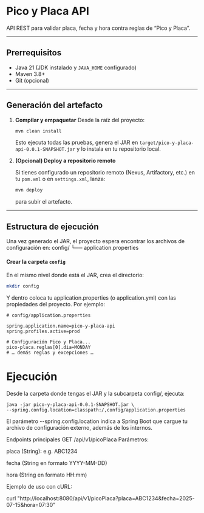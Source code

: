 # Pico y Placa API

API REST para validar placa, fecha y hora contra reglas de “Pico y Placa”.

---

## Prerrequisitos

- Java 21 (JDK instalado y `JAVA_HOME` configurado)
- Maven 3.8+
- Git (opcional)

---

## Generación del artefacto

1.  **Compilar y empaquetar** Desde la raíz del proyecto:

    ```bash
    mvn clean install
    ```
    Esto ejecuta todas las pruebas, genera el JAR en `target/pico-y-placa-api-0.0.1-SNAPSHOT.jar` y lo instala en tu repositorio local.

2.  **(Opcional) Deploy a repositorio remoto**

    Si tienes configurado un repositorio remoto (Nexus, Artifactory, etc.) en tu `pom.xml` o en `settings.xml`, lanza:
    ```bash
    mvn deploy
    ```
    para subir el artefacto.

---

## Estructura de ejecución

Una vez generado el JAR, el proyecto espera encontrar los archivos de configuración en:
config/
└── application.properties

#### Crear la carpeta `config`
En el mismo nivel donde está el JAR, crea el directorio:

```bash
mkdir config
```

Y dentro coloca tu application.properties (o application.yml) con las propiedades del proyecto. Por ejemplo:

```
# config/application.properties

spring.application.name=pico-y-placa-api
spring.profiles.active=prod

# Configuración Pico y Placa...
pico-placa.reglas[0].dia=MONDAY
# … demás reglas y excepciones …
```

# Ejecución

Desde la carpeta donde tengas el JAR y la subcarpeta config/, ejecuta:

```
java -jar pico-y-placa-api-0.0.1-SNAPSHOT.jar \
--spring.config.location=classpath:/,config/application.properties
```
El parámetro --spring.config.location indica a Spring Boot que cargue tu archivo de configuración externo, además de los internos.

Endpoints principales
GET /api/v1/picoPlaca
Parámetros:

placa (String): e.g. ABC1234

fecha (String en formato YYYY-MM-DD)

hora (String en formato HH:mm)

Ejemplo de uso con cURL:

curl "http://localhost:8080/api/v1/picoPlaca?placa=ABC1234&fecha=2025-07-15&hora=07:30"

